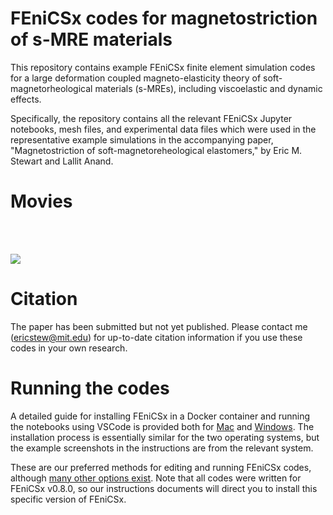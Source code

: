# FEniCSx codes for magnetostriction of s-MRE materials 

This repository contains example FEniCSx finite element simulation codes for a large deformation coupled magneto-elasticity theory of soft-magnetorheological materials (s-MREs), including viscoelastic and dynamic effects.

Specifically, the repository contains all the relevant FEniCSx Jupyter notebooks, mesh files, and experimental data files which were used in the representative example simulations in the accompanying paper, "Magnetostriction of soft-magnetoreheological elastomers," by Eric M. Stewart and Lallit Anand.

# Movies

<br/><br/>

![](https://github.com/ericstewart36/softmagnetics/blob/main/example_movies.gif)

# Citation
The paper has been submitted but not yet published. Please contact me (ericstew@mit.edu) for up-to-date citation information if you use these codes in your own research.

# Running the codes

A detailed guide for installing FEniCSx in a Docker container and running the notebooks using VSCode is provided both for [Mac](https://github.com/ericstewart36/finite_viscoelasticity/blob/main/FEniCSx_v08_Docker_install_mac.pdf) and [Windows](https://github.com/ericstewart36/finite_viscoelasticity/blob/main/FEniCSx_v08_Docker_install_windows.pdf). The installation process is essentially similar for the two operating systems, but the example screenshots in the instructions are from the relevant system.

These are our preferred methods for editing and running FEniCSx codes, although [many other options exist](https://fenicsproject.org/download/). Note that all codes were written for FEniCSx v0.8.0, so our instructions documents will direct you to install this specific version of FEniCSx.

